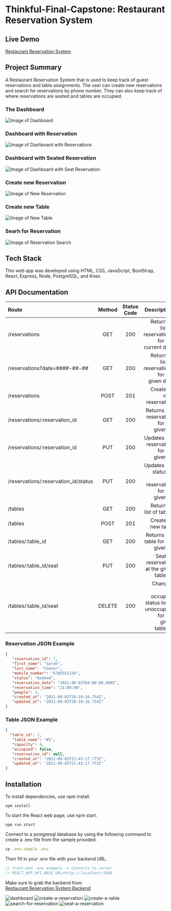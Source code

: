 # Thinkful-Final-Capstone: Restaurant Reservation System   

## Live Demo
[Restaurant Reservation System](https://final-capstone-reservations-fe.herokuapp.com/dashboard "Restaurant Reservation System")



## Project Summary
A Restaurant Reservation System that is used to keep track of guest reservations and table assignments. The user can create new reservations and search for reservations by phone number. They can also keep track of where reservations are seated and tables are occupied.

### The Dashboard
![Image of Dashboard](./images/DashboardNoRes.png)
### Dashboard with Reservation
![Image of Dashboard with Reservations](./images/DashboardWithRes.png)
### Dashboard with Seated Reservation
![Image of Dashboard with Seat Reservation](./images/DashboardWithResSeated.png)
### Create new Reservation
![Image of New Reservation](./images/NewReservationScreen.png)
### Create new Table
![Image of New Table](./images/NewTable.png)
### Searh for Reservation
![Image of Reservation Search](./images/SearchRes.png)


## Tech Stack
This web app was developed using HTML, CSS, JavaScript, BootStrap, React, Express, Node, PostgreSQL, and Knex.

## API Documentation

| Route       | Method      | Status Code | Description   |
| :---        |    :----:   |     :----:   |        ---:  |
| /reservations      | GET   | 200  | Returns a list of reservations for the current date |
| /reservations?date=####-##-##      | GET |  200    | Returns a list of reservations for the given date |
| /reservations      | POST  | 201    | Creates a new reservation |
| /reservations/:reservation_id      | GET  | 200     | Returns the reservation for the given ID |
| /reservations/:reservation_id      | PUT  | 200     | Updates the reservation for the given ID |
| /reservations/:reservation_id/status      | PUT  | 200     | Updates the status of the reservation for the given ID |
| /tables   | GET  | 200      | Returns a list of tables     |
| /tables   | POST  | 201      | Creates a new table     |
| /tables/:table_id   | GET   |   200   | Returns the table for the given ID     |
| /tables/:table_id/seat   | PUT | 200      | Seats a reservation at the given table_id     |
| /tables/:table_id/seat   | DELETE  | 200      | Changes the occupied status to be unoccupied for the given table_id     |


 ### Reservation JSON Example
 ```json
{
    "reservation_id": 7,
    "first_name": "Sarah",
    "last_name": "Connor",
    "mobile_number": "6785551234",
    "status": "booked",
    "reservation_date": "2021-09-03T04:00:00.000Z",
    "reservation_time": "21:00:00",
    "people": 3,
    "created_at": "2021-09-03T20:19:16.754Z",
    "updated_at": "2021-09-03T20:19:16.754Z"
}
```

### Table JSON Example
 ```json
{
   "table_id": 1,
    "table_name": "#1",
    "capacity": 6,
    "occupied": false,
    "reservation_id": null,
    "created_at": "2021-09-02T21:43:17.773Z",
    "updated_at": "2021-09-02T21:43:17.773Z"
}
```
## Installation
To install dependencies, use npm install.
```
npm install
```

To start the React web page, use npm start.
```
npm run start
```
Connect to a postgresql database by using the following command to create a .env file from the sample provided.
```js
cp .env.sample .env
```
Then fill in your .env file with your backend URL.
```js
// front-end .env example -> Connects to server
// REACT_APP_API_BASE_URL=http://localhost:5000
```  
    
 Make sure to grab the backend from   
     [Restaurant Reservation System Backend](https://github.com/chriscarter79/finalcapstone_backend "Restaurant Reservation System Backend")



![dashboard](https://user-images.githubusercontent.com/71313420/133494496-7e7d42d8-5c0c-472f-8cd9-0995a9b9f6da.png)
![create-a-reservation](https://user-images.githubusercontent.com/71313420/133494491-629fd7cb-86c4-4b7e-844f-2503f11d6f6a.png)
![create-a-table](https://user-images.githubusercontent.com/71313420/133494492-a1415c6d-0c2a-41a6-ba0c-3a3f856de897.png)
![search-for-reservation](https://user-images.githubusercontent.com/71313420/133494498-c131dd46-a263-408b-925e-d55281a427c5.png)
![seat-a-reservation](https://user-images.githubusercontent.com/71313420/133494500-d7ca6477-9023-4d98-a055-dd8299847970.png)

